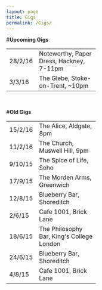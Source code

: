 ```yaml
---
layout: page
title: Gigs
permalink: /Gigs/
---
```


<!-- line break -->

#**Upcoming Gigs**

<!-- These tables have no borders. -->
<!-- The table is written one row at a time. -->
<!-- I have specified the column widths s.t. both tables line up. -->
<table style="width:100%">
  <col width="80">
  <col width="160">
  <tr>
    <td>28/2/16</td>
    <td>Noteworthy, Paper Dress, Hackney, 7-11pm</td> 
  </tr>
  <tr>
    <td>3/3/16</td>
    <td>The Glebe, Stoke-on-Trent, ~10pm</td> 
  </tr>
</table> 

<br>

#**Old Gigs**


<table style="width:100%">
  <col width="80">
  <col width="160">
  <tr>
    <td>15/2/16</td>
    <td>The Alice, Aldgate, 8pm</td> 
  </tr>
  <tr>
    <td>11/2/16</td>
    <td>The Church, Muswell Hill, 9pm</td> 
  </tr>
  <tr>
    <td>9/10/15</td>
    <td>The Spice of Life, Soho</td> 
  </tr>
  <tr>
    <td>17/9/15</td>
    <td>The Morden Arms, Greenwich</td> 
  </tr>
  <tr>
    <td>12/8/15</td>
    <td>Blueberry Bar, Shoreditch</td> 
  </tr>
  <tr>
    <td>2/6/15</td>
    <td>Cafe 1001, Brick Lane</td> 
  </tr>
  <tr>
    <td>18/6/15</td>
    <td>The Philosophy Bar, King's College London</td> 
  </tr>
  <tr>
    <td>24/6/15</td>
    <td>Blueberry Bar, Shoreditch</td> 
  </tr>
  <tr>
    <td>4/8/15</td>
    <td>Cafe 1001, Brick Lane</td> 
  </tr>
</table>
